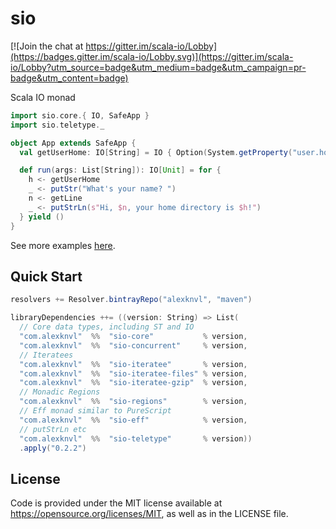 # sio

[![Join the chat at https://gitter.im/scala-io/Lobby](https://badges.gitter.im/scala-io/Lobby.svg)](https://gitter.im/scala-io/Lobby?utm_source=badge&utm_medium=badge&utm_campaign=pr-badge&utm_content=badge)

Scala IO monad

```scala
import sio.core.{ IO, SafeApp }
import sio.teletype._

object App extends SafeApp {
  val getUserHome: IO[String] = IO { Option(System.getProperty("user.home")).get }

  def run(args: List[String]): IO[Unit] = for {
    h <- getUserHome
    _ <- putStr("What's your name? ")
    n <- getLine
    _ <- putStrLn(s"Hi, $n, your home directory is $h!")
  } yield ()
}
```

See more examples [here](https://github.com/alexknvl/sio/tree/master/example/src/main/scala).

## Quick Start
```scala
resolvers += Resolver.bintrayRepo("alexknvl", "maven")

libraryDependencies ++= ((version: String) => List(
  // Core data types, including ST and IO
  "com.alexknvl"  %%  "sio-core"           % version,
  "com.alexknvl"  %%  "sio-concurrent"     % version,
  // Iteratees
  "com.alexknvl"  %%  "sio-iteratee"       % version,
  "com.alexknvl"  %%  "sio-iteratee-files" % version,
  "com.alexknvl"  %%  "sio-iteratee-gzip"  % version,
  // Monadic Regions  
  "com.alexknvl"  %%  "sio-regions"        % version,
  // Eff monad similar to PureScript
  "com.alexknvl"  %%  "sio-eff"            % version,
  // putStrLn etc
  "com.alexknvl"  %%  "sio-teletype"       % version))
  .apply("0.2.2")
```

## License
Code is provided under the MIT license available at https://opensource.org/licenses/MIT,
as well as in the LICENSE file.